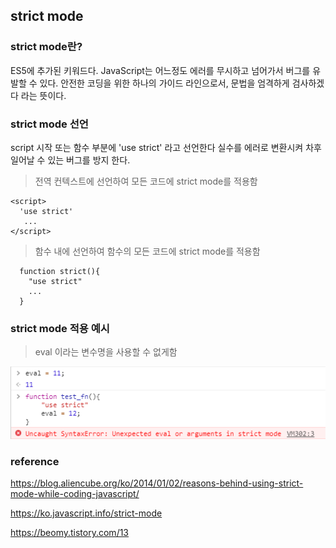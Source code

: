 ## strict mode

### strict mode란?

ES5에 추가된 키워드다. JavaScript는 어느정도 에러를 무시하고 넘어가서 버그를 유발할 수 있다.
안전한 코딩을 위한 하나의 가이드 라인으로서, 문법을 엄격하게 검사하겠다 라는 뜻이다.

### strict mode 선언

script 시작 또는 함수 부분에 'use strict' 라고 선언한다
실수를 에러로 변환시켜 차후 일어날 수 있는 버그를 방지 한다.

> 전역 컨텍스트에 선언하여 모든 코드에 strict mode를 적용함
```
<script>
  'use strict'
   ...
</script>
```

> 함수 내에 선언하여 함수의 모든 코드에 strict mode를 적용함
```
  function strict(){
    "use strict"
    ...
  }
```

### strict mode 적용 예시

> eval 이라는 변수명을 사용할 수 없게함

![test](/_resource/image/JavaScript/JavaScript-strict_mode-01.PNG)



### reference
https://blog.aliencube.org/ko/2014/01/02/reasons-behind-using-strict-mode-while-coding-javascript/

https://ko.javascript.info/strict-mode

https://beomy.tistory.com/13
